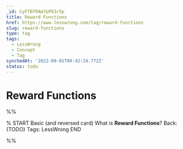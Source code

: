 ```yaml
---
_id: CyFfBfRAm7pP83r5p
title: Reward Functions
href: https://www.lesswrong.com/tag/reward-functions
slug: reward-functions
type: tag
tags:
  - LessWrong
  - Concept
  - Tag
synchedAt: '2022-09-01T09:42:24.772Z'
status: todo
---
```


# Reward Functions


%%

% START
Basic (and reversed card)
What is **Reward Functions**?
Back: {TODO}
Tags: LessWrong
END
<!--ID: 1663157029960-->


%%
	

